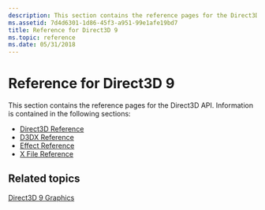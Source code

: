 ```yaml
---
description: This section contains the reference pages for the Direct3D API.
ms.assetid: 7d4d6301-1d86-45f3-a951-99e1afe19bd7
title: Reference for Direct3D 9
ms.topic: reference
ms.date: 05/31/2018
---
```


# Reference for Direct3D 9

This section contains the reference pages for the Direct3D API. Information is contained in the following sections:

-   [Direct3D Reference](dx9-graphics-reference-d3d.md)
-   [D3DX Reference](dx9-graphics-reference-d3dx.md)
-   [Effect Reference](dx9-graphics-reference-effects.md)
-   [X File Reference](dx9-graphics-reference-d3dx-x-file.md)

## Related topics

<dl> <dt>

[Direct3D 9 Graphics](dx9-graphics.md)
</dt> </dl>

 

 



